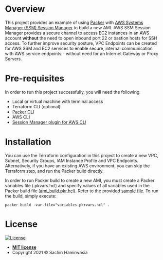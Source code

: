 # Overview

This project provides an example of using [Packer](https://www.packer.io/) with [AWS Systems Manager (SSM) Session 
Manager](https://docs.aws.amazon.com/systems-manager/latest/userguide/session-manager.html) to build a new AMI. 
AWS SSM Session Manager provides a secure channel to access EC2 instances in an AWS account **without** the 
need to open inbound port 22 or bastion hosts for SSH access. To further improve security posture, VPC Endpoints can 
be created for AWS SSM and EC2 services to enable secure, internal communication with AWS service endpoints - without 
need for an Internet Gateway or Proxy Servers. 


# Pre-requisites 

In order to run this project successfully, you will need the following: 

- Local or virtual machine with terminal access
- Terraform CLI (optional)
- [Packer CLI](https://www.packer.io/downloads)
- AWS CLI
- [Session Manager plugin for AWS CLI](https://docs.aws.amazon.com/systems-manager/latest/userguide/session-manager-working-with-install-plugin.html)


# Installation 

You can use the Terraform configuration in this project to create a new VPC, Subnet, Security Groups, IAM 
Instance Profile and VPC Endpoints. Alternatively, if you have an existing AWS environment, you can skip 
the Terraform step, and run the Packer build directly. 

In order to run Packer build to create a new AMI, you must create a Packer variables file (.pkvars.hcl) and
specify values of all variables used in the Packer build file ([ami_build.pkr.hcl](ami_build.pkr.hcl)). 
Refer to the provided [sample file](ami_build.sample-pkrvars.hcl). To run the build, simply execute: 

```shell
packer build -var-file="variables.pkrvars.hcl" .
```

# License

[![License](http://img.shields.io/:license-mit-blue.svg?style=flat-square)](http://badges.mit-license.org)

- **[MIT license](http://opensource.org/licenses/mit-license.php)**
- Copyright 2021 &copy; Sachin Hamirwasia
